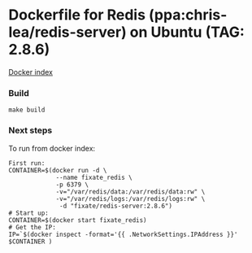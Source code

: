 # Dockerfile for Redis (ppa:chris-lea/redis-server) on Ubuntu (TAG: 2.8.6)

[Docker index](https://index.docker.io/u/fixate/redis-server/)

### Build

```
make build
```

### Next steps

To run from docker index:

```shell
First run:
CONTAINER=$(docker run -d \
             --name fixate_redis \
             -p 6379 \
             -v="/var/redis/data:/var/redis/data:rw" \
             -v="/var/redis/logs:/var/redis/logs:rw" \
              -d "fixate/redis-server:2.8.6")
# Start up:
CONTAINER=$(docker start fixate_redis)
# Get the IP:
IP=`$(docker inspect -format='{{ .NetworkSettings.IPAddress }}' $CONTAINER )
```
